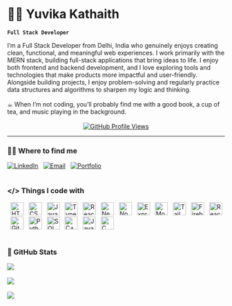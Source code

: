 # 🧗‍♀️ Yuvika Kathaith

**`Full Stack Developer`**


<div>
  I’m a Full Stack Developer from Delhi, India who genuinely enjoys creating clean, functional, and meaningful web experiences. I work primarily with the MERN stack, building full-stack applications that bring ideas to life. I     enjoy both frontend and backend development, and I love exploring tools and technologies that make products more impactful and user-friendly. Alongside building projects, I enjoy problem-solving and regularly practice data structures and algorithms to sharpen my logic and thinking.  
<br/><br/>
☕︎ When I’m not coding, you’ll probably find me with a good book, a cup of tea, and music playing in the background.
</div>
<br/>
<!--views profile -->
<div align="center">
  <a href="https://github.com/yuvikaKathaith">
    <img alt="GitHub Profile Views" title="GitHub Profile Views" src="https://komarev.com/ghpvc/?username=yuvikaKathaith&label=PROFILE%20VIEWS&color=C79600&style=for-the-badge&labelColor=9A6F00" />
  </a>
</div>

<!-- social links -->
---
### ⛓️‍💥 Where to find me
[![LinkedIn](https://img.shields.io/badge/LinkedIn-blue?style=for-the-badge&logo=linkedin)](https://www.linkedin.com/in/yuvika-kathaith-21661b258/)
&nbsp;
[![Email](https://img.shields.io/badge/Email-red?style=for-the-badge&logo=gmail&logoColor=white)](https://mail.google.com/mail/u/0/?to=yuvikakathaith03@gmail.com&fs=1&tf=cm)
&nbsp;
[![Portfolio](https://img.shields.io/badge/Portfolio-000000?style=for-the-badge&logo=firefox)](https://yuvikakathaith.vercel.app/)
&nbsp;

#

<!-- Skills -->
### </> Things I code with
&nbsp;
<img alt="HTML" width="30px" src="https://cdn.jsdelivr.net/gh/devicons/devicon/icons/html5/html5-plain.svg" />
&nbsp;
<img alt="CSS" width="30px" src="https://cdn.jsdelivr.net/gh/devicons/devicon/icons/css3/css3-plain.svg" />
&nbsp;
<img alt="JavaScript" width="30px" src="https://cdn.jsdelivr.net/gh/devicons/devicon/icons/javascript/javascript-plain.svg" />
&nbsp;
<img alt="TypeScript" width="30px" src="https://cdn.jsdelivr.net/gh/devicons/devicon/icons/typescript/typescript-plain.svg" />
&nbsp;
<img alt="React" width="30px" src="https://cdn.jsdelivr.net/gh/devicons/devicon/icons/react/react-original.svg" />
&nbsp;
<img alt="Next.js" width="30px" src="https://cdn.jsdelivr.net/gh/devicons/devicon/icons/nextjs/nextjs-original.svg" />
&nbsp;
<img alt="Node.js" width="30px" src="https://cdn.jsdelivr.net/gh/devicons/devicon/icons/nodejs/nodejs-original.svg" />
&nbsp;
<img alt="Express.js" width="30px" src="https://cdn.jsdelivr.net/gh/devicons/devicon/icons/express/express-original.svg" />
&nbsp;
<img alt="MongoDB" width="30px" src="https://cdn.jsdelivr.net/gh/devicons/devicon/icons/mongodb/mongodb-original.svg" />
&nbsp;
<img alt="Tailwind CSS" width="30px" src="https://www.vectorlogo.zone/logos/tailwindcss/tailwindcss-icon.svg" />
&nbsp;
<img alt="Firebase" width="30px" src="https://cdn.jsdelivr.net/gh/devicons/devicon/icons/firebase/firebase-plain.svg" />
&nbsp;
<img alt="React Router" width="30px" src="https://reactrouter.com/favicon-light.png" />
&nbsp;
<img alt="Git" width="30px" src="https://cdn.jsdelivr.net/gh/devicons/devicon/icons/git/git-original.svg" />
&nbsp;
<img alt="Python" width="30px" src="https://cdn.jsdelivr.net/gh/devicons/devicon/icons/python/python-plain.svg" />
&nbsp;
<img alt="SQL" width="30px" src="https://cdn.jsdelivr.net/gh/devicons/devicon/icons/mysql/mysql-original.svg" />
&nbsp;
<img alt="C++" width="30px" src="https://cdn.jsdelivr.net/gh/devicons/devicon/icons/cplusplus/cplusplus-line.svg" />
&nbsp;
<img alt="Java" width="30px" src="https://cdn.jsdelivr.net/gh/devicons/devicon/icons/java/java-original.svg" />
&nbsp;
<img alt="C" width="30px" src="https://cdn.jsdelivr.net/gh/devicons/devicon/icons/c/c-original.svg" />
<br/>

<div align="center">

<!-- Stats -->
#
<h3 align="left">📶 GitHub Stats</h3>
<div align="left">
  <img src="https://github-readme-stats.vercel.app/api?username=yuvikaKathaith&show_icons=true&theme=gruvbox"/>
  <br/><br/>
  <img src="https://streak-stats.demolab.com?user=yuvikaKathaith&theme=gruvbox&border_radius=4.5"/>
  <br/><br/>
  <img src="https://github-readme-stats.vercel.app/api/top-langs/?username=yuvikaKathaith&layout=compact&bg_color=0d1117&title_color=E1AD0E&text_color=ffffff&icon_color=E1AD0E" />
</div>
